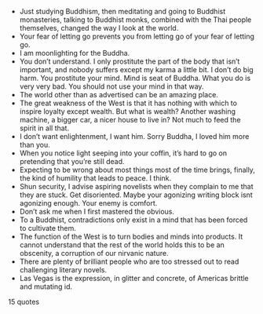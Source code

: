  - Just studying Buddhism, then meditating and going to Buddhist monasteries, talking to Buddhist monks, combined with the Thai people themselves, changed the way I look at the world.
 - Your fear of letting go prevents you from letting go of your fear of letting go.
 - I am moonlighting for the Buddha.
 - You don’t understand. I only prostitute the part of the body that isn’t important, and nobody suffers except my karma a little bit. I don’t do big harm. You prostitute your mind. Mind is seat of Buddha. What you do is very very bad. You should not use your mind in that way.
 - The world other than as advertised can be an amazing place.
 - The great weakness of the West is that it has nothing with which to inspire loyalty except wealth. But what is wealth? Another washing machine, a bigger car, a nicer house to live in? Not much to feed the spirit in all that.
 - I don’t want enlightenment, I want him. Sorry Buddha, I loved him more than you.
 - When you notice light seeping into your coffin, it’s hard to go on pretending that you’re still dead.
 - Expecting to be wrong about most things most of the time brings, finally, the kind of humility that leads to peace. I think.
 - Shun security, I advise aspiring novelists when they complain to me that they are stuck. Get disoriented. Maybe your agonizing writing block isnt agonizing enough. Your enemy is comfort.
 - Don’t ask me when I first mastered the obvious.
 - To a Buddhist, contradictions only exist in a mind that has been forced to cultivate them.
 - The function of the West is to turn bodies and minds into products. It cannot understand that the rest of the world holds this to be an obscenity, a corruption of our nirvanic nature.
 - There are plenty of brilliant people who are too stressed out to read challenging literary novels.
 - Las Vegas is the expression, in glitter and concrete, of Americas brittle and mutating id.

15 quotes